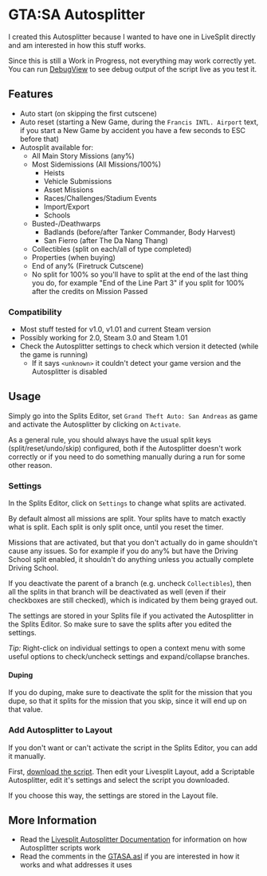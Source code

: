 # GTA:SA Autosplitter

I created this Autosplitter because I wanted to have one in LiveSplit directly and am interested in how this stuff works.

Since this is still a Work in Progress, not everything may work correctly yet. You can run [DebugView](https://technet.microsoft.com/en-us/Library/bb896647.aspx) to see debug output of the script live as you test it.

## Features

* Auto start (on skipping the first cutscene)
* Auto reset (starting a New Game, during the `Francis INTL. Airport` text, if you start a New Game by accident you have a few seconds to ESC before that)
* Autosplit available for:
  * All Main Story Missions (any%)
  * Most Sidemissions (All Missions/100%)
    - Heists
    - Vehicle Submissions
    - Asset Missions
    - Races/Challenges/Stadium Events
    - Import/Export
    - Schools
  * Busted-/Deathwarps
    - Badlands (before/after Tanker Commander, Body Harvest)
    - San Fierro (after The Da Nang Thang)
  * Collectibles (split on each/all of type completed)
  * Properties (when buying)
  * End of any% (Firetruck Cutscene)
  * No split for 100% so you'll have to split at the end of the last thing you do, for example "End of the Line Part 3" if you split for 100% after the credits on Mission Passed

### Compatibility

* Most stuff tested for v1.0, v1.01 and current Steam version
* Possibly working for 2.0, Steam 3.0 and Steam 1.01
* Check the Autosplitter settings to check which version it detected (while the game is running)
  - If it says `<unknown>` it couldn't detect your game version and the Autosplitter is disabled

## Usage

Simply go into the Splits Editor, set `Grand Theft Auto: San Andreas` as game and activate the Autosplitter by clicking on `Activate`.

As a general rule, you should always have the usual split keys (split/reset/undo/skip) configured, both if the Autosplitter doesn't work correctly or if you need to do something manually during a run for some other reason.

### Settings

In the Splits Editor, click on `Settings` to change what splits are activated.

By default almost all missions are split. Your splits have to match exactly what is split. Each split is only split once, until you reset the timer.

Missions that are activated, but that you don't actually do in game shouldn't cause any issues. So for example if you do any% but have the Driving School split enabled, it shouldn't do anything unless you actually complete Driving School.

If you deactivate the parent of a branch (e.g. uncheck `Collectibles`), then all the splits in that branch will be deactivated as well (even if their checkboxes are still checked), which is indicated by them being grayed out.

The settings are stored in your Splits file if you activated the Autosplitter in the Splits Editor. So make sure to save the splits after you edited the settings.

*Tip:* Right-click on individual settings to open a context menu with some useful options to check/uncheck settings and expand/collapse branches.

#### Duping

If you do duping, make sure to deactivate the split for the mission that you dupe, so that it splits for the mission that you skip, since it will end up on that value.

### Add Autosplitter to Layout

If you don't want or can't activate the script in the Splits Editor, you can add it manually.

First, [download the script](https://raw.githubusercontent.com/tduva/LiveSplit-ASL/master/GTASA.asl). Then edit your Livesplit Layout, add a Scriptable Autosplitter, edit it's settings and select the script you downloaded.

If you choose this way, the settings are stored in the Layout file.

## More Information

* Read the [Livesplit Autosplitter Documentation](https://github.com/LiveSplit/LiveSplit/blob/master/Documentation/Auto-Splitters.md) for information on how Autosplitter scripts work
* Read the comments in the [GTASA.asl](https://raw.githubusercontent.com/tduva/LiveSplit-ASL/master/GTASA.asl) if you are interested in how it works and what addresses it uses
